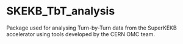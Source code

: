 # SKEKB_TbT_analysis
Package used for analysing Turn-by-Turn data from the SuperKEKB accelerator using tools developed by the CERN OMC team.
